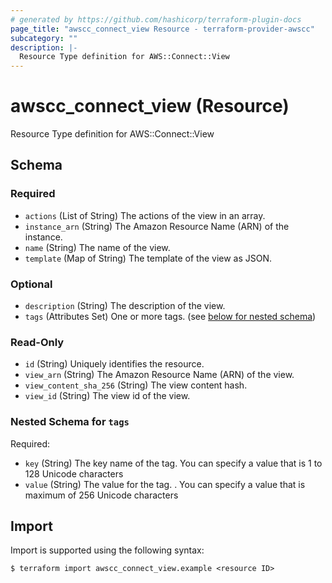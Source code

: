 ```yaml
---
# generated by https://github.com/hashicorp/terraform-plugin-docs
page_title: "awscc_connect_view Resource - terraform-provider-awscc"
subcategory: ""
description: |-
  Resource Type definition for AWS::Connect::View
---
```


# awscc_connect_view (Resource)

Resource Type definition for AWS::Connect::View



<!-- schema generated by tfplugindocs -->
## Schema

### Required

- `actions` (List of String) The actions of the view in an array.
- `instance_arn` (String) The Amazon Resource Name (ARN) of the instance.
- `name` (String) The name of the view.
- `template` (Map of String) The template of the view as JSON.

### Optional

- `description` (String) The description of the view.
- `tags` (Attributes Set) One or more tags. (see [below for nested schema](#nestedatt--tags))

### Read-Only

- `id` (String) Uniquely identifies the resource.
- `view_arn` (String) The Amazon Resource Name (ARN) of the view.
- `view_content_sha_256` (String) The view content hash.
- `view_id` (String) The view id of the view.

<a id="nestedatt--tags"></a>
### Nested Schema for `tags`

Required:

- `key` (String) The key name of the tag. You can specify a value that is 1 to 128 Unicode characters
- `value` (String) The value for the tag. . You can specify a value that is maximum of 256 Unicode characters

## Import

Import is supported using the following syntax:

```shell
$ terraform import awscc_connect_view.example <resource ID>
```
